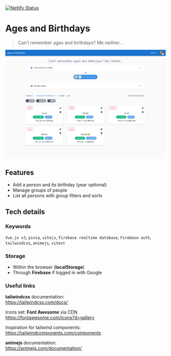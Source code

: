 [![Netlify Status](https://api.netlify.com/api/v1/badges/e9b41512-6a6f-4fac-818d-59c647708925/deploy-status)](https://app.netlify.com/sites/ages-and-birthdays/deploys)

# Ages and Birthdays

> Can't remember ages and birthdays? Me neither...

![Alt text](screenshot-readme.png?raw=true 'App screenshot')

## Features

- Add a person and its birthday (year optional)
- Manage groups of people
- List all persons with group filters and sorts

## Tech details

### Keywords

`Vue.js v3`, `pinia`, `vitejs`, `Firebase realtime database`, `Firebase auth`, `tailwindcss`, `animejs`, `vitest`

### Storage

- Within the browser (**localStorage**)
- Through **Firebase** if logged in with Google 

### Useful links

**tailwindcss** documentation:  
https://tailwindcss.com/docs/

Icons set: **Font Awesome** via CDN  
https://fontawesome.com/icons?d=gallery

Inspiration for tailwind components:  
https://tailwindcomponents.com/components

**animejs** documentation:  
https://animejs.com/documentation/
